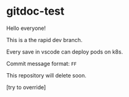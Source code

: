 # gitdoc-test

Hello everyone!

This is a the rapid dev branch.

Every save in vscode can deploy pods on k8s.

Commit message format: `FF`

This repository will delete soon.

[try to override]